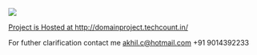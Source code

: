 ![](demo.gif)


[Project is Hosted at http://domainproject.techcount.in/ ](http://domainproject.techcount.in/ "Biofourmis Submission")


For futher clarification contact me 
akhil.c@hotmail.com
+91 9014392233
